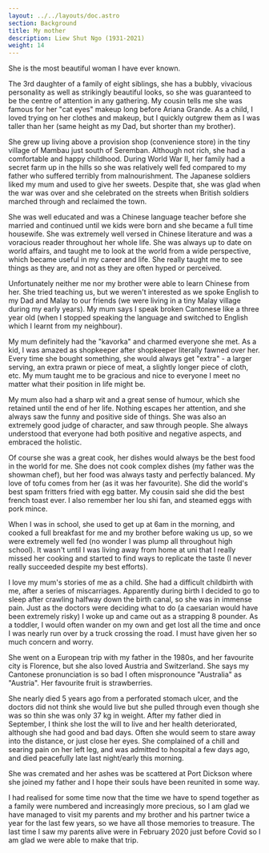 ```yaml
---
layout: ../../layouts/doc.astro
section: Background
title: My mother
description: Liew Shut Ngo (1931-2021)
weight: 14
---
```



She is the most beautiful woman I have ever known.

The 3rd daughter of a family of eight siblings, she has a bubbly, vivacious personality as well as strikingly beautiful looks, so she was guaranteed to be the centre of attention in any gathering. My cousin tells me she was famous for her "cat eyes" makeup long before Ariana Grande. As a child, I loved trying on her clothes and makeup, but I quickly outgrew them as I was taller than her (same height as my Dad, but shorter than my brother).

She grew up living above a provision shop (convenience store) in the tiny village of Mambau just south of Seremban. Although not rich, she had a comfortable and happy childhood. During World War II, her family had a secret farm up in the hills so she was relatively well fed compared to my father who suffered terribly from malnourishment. The Japanese soldiers liked my mum and used to give her sweets. Despite that, she was glad when the war was over and she celebrated on the streets when British soldiers marched through and reclaimed the town.

She was well educated and was a Chinese language teacher before she married and continued until we kids were born and she became a full time housewife. She was extremely well versed in Chinese literature and was a voracious reader throughout her whole life. She was always up to date on world affairs, and taught me to look at the world from a wide perspective, which became useful in my career and life. She really taught me to see things as they are, and not as they are often hyped or perceived.

Unfortunately neither me nor my brother were able to learn Chinese from her. She tried teaching us, but we weren't interested as we spoke English to my Dad and Malay to our friends (we were living in a tiny Malay village during my early years). My mum says I speak broken Cantonese like a three year old (when I stopped speaking the language and switched to English which I learnt from my neighbour).

My mum definitely had the "kavorka" and charmed everyone she met. As a kid, I was amazed as shopkeeper after shopkeeper literally fawned over her. Every time she bought something, she would always get "extra" - a larger serving, an extra prawn or piece of meat, a slightly longer piece of cloth, etc. My mum taught me to be gracious and nice to everyone I meet no matter what their position in life might be.

My mum also had a sharp wit and a great sense of humour, which she retained until the end of her life. Nothing escapes her attention, and she always saw the funny and positive side of things. She was also an extremely good judge of character, and saw through people. She always understood that everyone had both positive and negative aspects, and embraced the holistic.

Of course she was a great cook, her dishes would always be the best food in the world for me. She does not cook complex dishes (my father was the showman chef), but her food was always tasty and perfectly balanced. My love of tofu comes from her (as it was her favourite). She did the world's best spam fritters fried with egg batter. My cousin said she did the best french toast ever. I also remember her lou shi fan, and steamed eggs with pork mince.

When I was in school, she used to get up at 6am in the morning, and cooked a full breakfast for me and my brother before waking us up, so we were extremely well fed (no wonder I was plump all throughout high school). It wasn't until I was living away from home at uni that I really missed her cooking and started to find ways to replicate the taste (I never really succeeded despite my best efforts).

I love my mum's stories of me as a child. She had a difficult childbirth with me, after a series of miscarriages. Apparently during birth I decided to go to sleep after crawling halfway down the birth canal, so she was in immense pain. Just as the doctors were deciding what to do (a caesarian would have been extremely risky) I woke up and came out as a strapping 8 pounder. As a toddler, I would often wander on my own and get lost all the time and once I was nearly run over by a truck crossing the road. I must have given her so much concern and worry.

She went on a European trip with my father in the 1980s, and her favourite city is Florence, but she also loved Austria and Switzerland. She says my Cantonese pronunciation is so bad I often mispronounce "Australia" as "Austria". Her favourite fruit is strawberries.

She nearly died 5 years ago from a perforated stomach ulcer, and the doctors did not think she would live but she pulled through even though she was so thin she was only 37 kg in weight. After my father died in September, I think she lost the will to live and her health deteriorated, although she had good and bad days. Often she would seem to stare away into the distance, or just close her eyes. She complained of a chill and searing pain on her left leg, and was admitted to hospital a few days ago, and died peacefully late last night/early this morning.

She was cremated and her ashes was be scattered at Port Dickson where she joined my father and I hope their souls have been reunited in some way.

I had realised for some time now that the time we have to spend together as a family were numbered and increasingly more precious, so I am glad we have managed to visit my parents and my brother and his partner twice a year for the last few years, so we have all those memories to treasure. The last time I saw my parents alive were in February 2020 just before Covid so I am glad we were able to make that trip.
